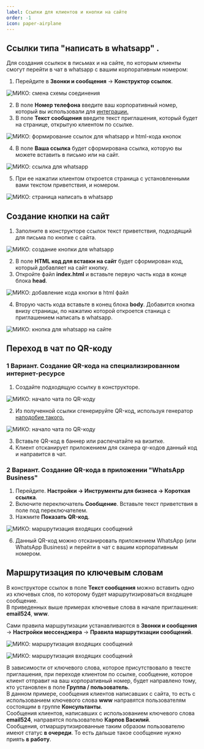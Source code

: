 ```yaml
---
label: Ссылки для клиентов и кнопки на сайте
order: -1
icon: paper-airplane
---
```


## Ссылки типа "написать в whatsapp" .
Для создания ссылкок в письмах и на сайте, по которым клиенты смогут перейти в чат в whatsapp с вашим корпоративным номером: <br>
1. Перейдите в **Звонки и сообщения** -> **Конструктор ссылок**.

<img class="miko-shadow play-on-hover"  
    src="/assets/whatsapp/wp_konstr.gif"
    alt="МИКО: смена схемы соединения"
/> 

2. В поле **Номер телефона** введите ваш корпоративный номер, который вы использовали для <a href='/get-started/whatsapp#подключение-whatsapp' target="_blank">интеграции.</a>
3. В поле **Текст сообщения** введите текст приглашения, который будет на странице, открытую клиентом по ссылке.

<img class="miko-shadow"  
    src="/assets/whatsapp/konstr_ssil_0.png"
    alt="МИКО: формирование ссылок для whatsapp и html-кода кнопок"
/> 

4. В поле **Ваша ссылка** будет сформирована ссылка, которую вы можете вставить в письмо или на сайт.

<img class="miko-shadow"  
    src="/assets/whatsapp/konstr_ssil_1.png"
    alt="МИКО: ссылка для whatsapp"
/> 

5. При ее нажатии клиентом откроется страница с установленными вами текстом приветствия, и номером.

<img class="miko-shadow img-zoomable"  
    src="/assets/whatsapp/konstr_ssil_2.png"
    data-original="/assets/whatsapp/konstr_ssil_2.png"
    srcset="/assets/whatsapp/konstr_ssil_2_prev.png 1x, /assets/whatsapp/konstr_ssil_2.png 2x"
    alt="МИКО: страница написать в whatsapp"
/> 

## Создание кнопки на сайт
1. Заполните в конструкторе ссылок текст приветствия, подходящий для письма по кнопке с сайта.

<img class="miko-shadow"  
    src="/assets/whatsapp/wp_konstr_0.png"
    alt="МИКО: создание кнопки для whatsapp"
/>

2. В поле **HTML код для вставки на сайт** будет сформирован код, который добавляет на сайт кнопку.
3. Откройте файл **index.html** и вставьте первую часть кода в конце блока **head**.

<img class="miko-shadow play-on-hover"  
    src="/assets/whatsapp/wp_konstr_knop.gif"
    alt="МИКО: добавление кода кнопки в html файл"
/> 

4. Вторую часть кода вставьте в конец блока **body**. Добавится кнопка внизу страницы, по нажатию которой откроется станица с приглашением написать в whatsapp.

<img class="miko-shadow play-on-hover"  
    src="/assets/whatsapp/wp_konstr_knop_0.gif"
    alt="МИКО: кнопка для whatsapp на сайте"
/>

##  Переход в чат по QR-коду
### 1 Вариант. Создание QR-кода на специализированном интернет-ресурсе
1. Создайте подходящую ссылку в конструкторе. 

<img class="miko-shadow"  
    src="/assets/whatsapp/konstr_ssil_qr.png"
    alt="МИКО: начало чата по QR-коду"
/>

2. Из полученной ссылки сгенерируйте QR-код, используя генератор  <a href='https://me-qr.com/ru/' target="_blank">наподобие такого.</a>

<img class="miko-shadow img-zoomable"  
    src="/assets/whatsapp/gener_qr.png"
    data-original="/assets/whatsapp/gener_qr.png"
    srcset="/assets/whatsapp/gener_qr_prev.png 1x, /assets/whatsapp/gener_qr.png 2x"
    alt="МИКО: начало чата по QR-коду"
/>

3. Вставьте QR-код в баннер или распечатайте на визитке.
4. Клиент отсканирует приложением для сканера qr-кодов данный код и направится в чат.
### 2 Вариант. Создание QR-кода в приложении "WhatsApp Business" 
1. Перейдите. **Настройки -> Инструменты для бизнеса -> Короткая ссылка**. 
2. Включите переключатель **Сообщение**. Вставьте текст приветствия в поле под переключателем.
3. Нажмите **Показать QR-код**.

<img class="miko-shadow play-on-hover"  
    src="/assets/whatsapp/wp_bus.gif"
    alt="МИКО: маршрутизация входящих сообщений"
/>

6. Данный QR-код можно отсканировать приложением WhatsApp (или WhatsApp Business) и перейти в чат с вашим корпоративным номером.

## Маршрутизация по ключевым словам 
В конструкторе ссылок в поле **Текст сообщения** можно вставить одно из ключевых слов, по которому будет маршрутизироваться входящее сообщение. <br>
В приведенных выше примерах ключевые слова в начале приглашения: **email524**, **www**. 

Сами правила маршрутизации устанавливаются в **Звонки и сообщения** -> **Настройки мессенджера** -> **Правила маршрутизации сообщений**.

<img class="miko-shadow play-on-hover"  
    src="/assets/whatsapp/wp_marshrut_0.gif"
    alt="МИКО: маршрутизация входящих сообщений"
/>

<img class="miko-shadow"  
    src="/assets/whatsapp/wp_marshrut_0.png"
    alt="МИКО: маршрутизация входящих сообщений"
/>

В зависимости от ключевого слова, которое присутствовало в тексте приглашения, при переходе клиентом по ссылке, сообщение, которое клиент отправит на ваш корпоративный номер, будет направлено тому, кто установлен в поле **Группа / пользователь**. <br>
В данном примере, сообщения клиентов написавших с сайта, то есть с использованием ключевого слова **www** направятся пользователям состоящим в группе **Консультанты**. <br>
Сообщения клиентов, написавших с использованием ключевого слова **email524**, направятся пользователю **Карпов Василий**. <br>
Сообщения, отмаршрутизированные таким образом пользователю имеют статус **в очереди**. То есть дальше такое сообщение нужно приять **в работу**.

